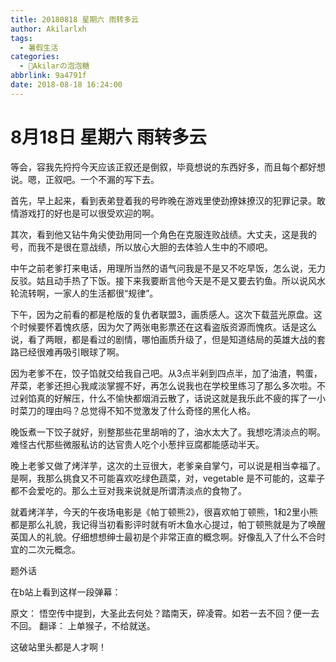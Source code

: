 ```yaml
---
title: 20180818 星期六 雨转多云
author: Akilarlxh
tags:
  - 暑假生活
categories:
  - 🍬Akilarの泡泡糖
abbrlink: 9a4791f
date: 2018-08-18 16:24:00
---
```

# 8月18日 星期六 雨转多云

等会，容我先捋捋今天应该正叙还是倒叙，毕竟想说的东西好多，而且每个都好想说。嗯，正叙吧。一个不漏的写下去。

首先，早上起来，看到表弟登着我的号昨晚在游戏里使劲撩妹撩汉的犯罪记录。敢情游戏打的好也是可以很受欢迎的啊。

其次，看到他又钻牛角尖使劲用同一个角色在克服连败战绩。大丈夫，这是我的号，而我不是很在意战绩，所以放心大胆的去体验人生中的不顺吧。

中午之前老爹打来电话，用理所当然的语气问我是不是又不吃早饭，怎么说，无力反驳。姑且动手热了下饭。接下来我要断言他今天是不是又要去钓鱼。所以说风水轮流转啊，一家人的生活都很“规律”。

下午，因为之前看的都是枪版的复仇者联盟3，画质感人。这次下载蓝光原盘。这个时候要怀着愧疚感，因为欠了两张电影票还在这看盗版资源而愧疚。话是这么说，看了两眼，都是看过的剧情，哪怕画质升级了，但是知道结局的英雄大战的套路已经很难再吸引眼球了啊。

因为老爹不在，饺子馅就交给我自己吧。从3点半剁到四点半，加了油渣，鸭蛋，芹菜，老爹还担心我咸淡掌握不好，再怎么说我也在学校里练习了那么多次啦。不过剁馅真的好解压，什么不愉快都烟消云散了，话说这就是我乐此不疲的挥了一小时菜刀的理由吗？总觉得不知不觉激发了什么奇怪的黑化人格。

晚饭煮一下饺子就好，别整那些花里胡哨的了，油水太大了。我想吃清淡点的啊。难怪古代那些微服私访的达官贵人吃个小葱拌豆腐都能感动半天。

晚上老爹又做了烤洋芋，这次的土豆很大，老爹亲自掌勺，可以说是相当幸福了。是啊，我那么挑食又不可能喜欢吃绿色蔬菜，对，vegetable 是不可能的，这辈子都不会爱吃的。那么土豆对我来说就是所谓清淡点的食物了。

就着烤洋芋，今天的午夜场电影是《帕丁顿熊2》，很喜欢帕丁顿熊，1和2里小熊都是那么礼貌，我记得当初看影评时就有听木鱼水心提过，帕丁顿熊就是为了唤醒英国人的礼貌。仔细想想绅士最初是个非常正直的概念啊。好像乱入了什么不合时宜的二次元概念。

题外话

在b站上看到这样一段弹幕：

原文：
悟空传中提到，大圣此去何处？踏南天，碎凌霄。如若一去不回？便一去不回。
翻译：
上单猴子，不给就送。

这破站里头都是人才啊！




